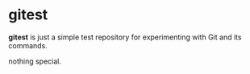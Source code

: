 # gitest

**gitest** is just a simple test repository for experimenting with Git and its commands.

nothing special.
